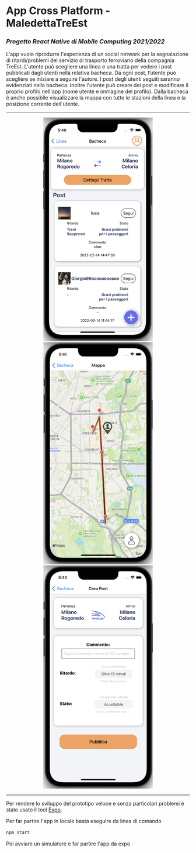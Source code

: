 # App Cross Platform - MaledettaTreEst
### *Progetto React Native di Mobile Computing 2021/2022*

L'app vuole riprodurre l'esperienza di un social network per la segnalazione di ritardi/problemi del servizio di trasporto ferroviario della compagnia TreEst.
L'utente può scegliere una linea e una tratta per vedere i post pubblicati dagli utenti nella relativa bacheca.
Da ogni post, l’utente può scegliere se iniziare a seguire l'autore. I post degli utenti seguiti saranno evidenziati nella bacheca.
Inoltre l'utente può creare dei post e modificare il proprio profilo nell'app (nome utente e immagine del profilo).
Dalla bacheca è anche possibile visualizzare la mappa con tutte le stazioni della linea e la posizione corrente dell'utente.

---
<div align="center">
    <img width="300" src="pic/pic-1.png">
    <img width="300" src="pic/pic-2.png">
    <img width="300" src="pic/pic-3.png">
</div>

---
Per rendere lo sviluppo del prototipo veloce e senza particolari problemi è stato usato il tool [Expo](https://expo.dev/).

Per far partire l'app in locale basta eseguire da linea di comando

```bash
npm start
```
Poi avviare un simulatore e far partire l'app da expo